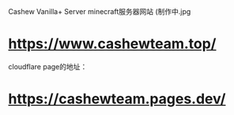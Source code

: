 Cashew Vanilla+ Server
minecraft服务器网站
(制作中.jpg

# https://www.cashewteam.top/


cloudflare page的地址：
# https://cashewteam.pages.dev/
